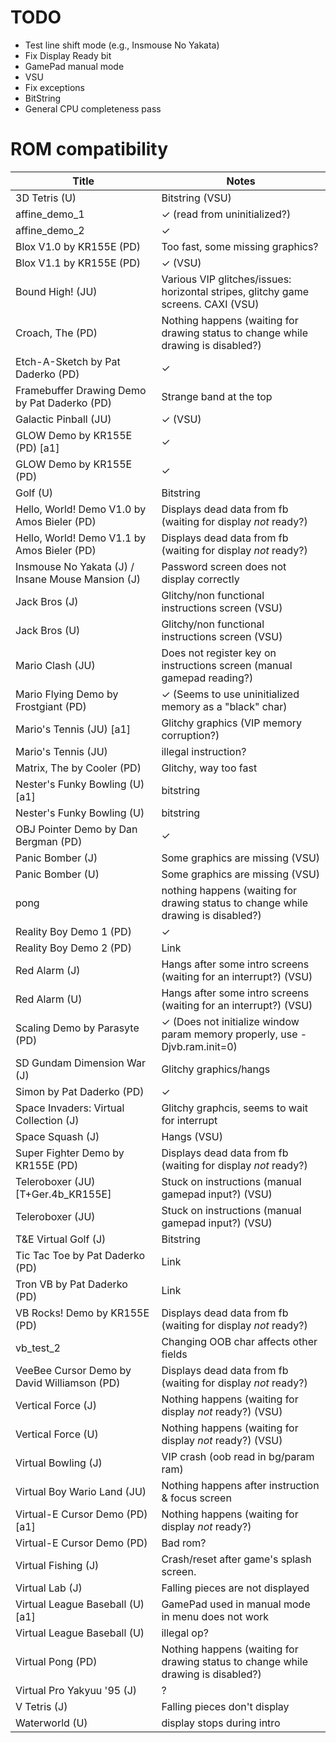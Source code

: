 # TODO

* Test line shift mode (e.g., Insmouse No Yakata)
* Fix Display Ready bit
* GamePad manual mode
* VSU
* Fix exceptions
* BitString
* General CPU completeness pass

# ROM compatibility

| Title | Notes
| --- | ---
| 3D Tetris (U) | Bitstring (VSU)
| affine_demo_1 | ✓ (read from uninitialized?)
| affine_demo_2 | ✓
| Blox V1.0 by KR155E (PD) | Too fast, some missing graphics?
| Blox V1.1 by KR155E (PD) | ✓ (VSU)
| Bound High! (JU) | Various VIP glitches/issues: horizontal stripes, glitchy game screens. CAXI (VSU)
| Croach, The (PD) | Nothing happens (waiting for drawing status to change while drawing is disabled?)
| Etch-A-Sketch by Pat Daderko (PD) | ✓
| Framebuffer Drawing Demo by Pat Daderko (PD) | Strange band at the top
| Galactic Pinball (JU) | ✓ (VSU)
| GLOW Demo by KR155E (PD) [a1] | ✓
| GLOW Demo by KR155E (PD) | ✓
| Golf (U) | Bitstring
| Hello, World! Demo V1.0 by Amos Bieler (PD) | Displays dead data from fb (waiting for display *not* ready?)
| Hello, World! Demo V1.1 by Amos Bieler (PD) | Displays dead data from fb (waiting for display *not* ready?)
| Insmouse No Yakata (J) / Insane Mouse Mansion (J) | Password screen does not display correctly
| Jack Bros (J) | Glitchy/non functional instructions screen (VSU)
| Jack Bros (U) | Glitchy/non functional instructions screen (VSU)
| Mario Clash (JU) | Does not register key on instructions screen (manual gamepad reading?)
| Mario Flying Demo by Frostgiant (PD) | ✓ (Seems to use uninitialized memory as a "black" char)
| Mario's Tennis (JU) [a1] | Glitchy graphics (VIP memory corruption?)
| Mario's Tennis (JU) | illegal instruction?
| Matrix, The by Cooler (PD) | Glitchy, way too fast
| Nester's Funky Bowling (U) [a1] | bitstring
| Nester's Funky Bowling (U) | bitstring
| OBJ Pointer Demo by Dan Bergman (PD) | ✓
| Panic Bomber (J) | Some graphics are missing (VSU)
| Panic Bomber (U) | Some graphics are missing (VSU)
| pong | nothing happens (waiting for drawing status to change while drawing is disabled?)
| Reality Boy Demo 1 (PD) | ✓
| Reality Boy Demo 2 (PD) | Link
| Red Alarm (J) | Hangs after some intro screens (waiting for an interrupt?) (VSU)
| Red Alarm (U) | Hangs after some intro screens (waiting for an interrupt?) (VSU)
| Scaling Demo by Parasyte (PD) | ✓ (Does not initialize window param memory properly, use -Djvb.ram.init=0)
| SD Gundam Dimension War (J) | Glitchy graphics/hangs
| Simon by Pat Daderko (PD) | ✓
| Space Invaders: Virtual Collection (J) | Glitchy graphcis, seems to wait for interrupt
| Space Squash (J) | Hangs (VSU)
| Super Fighter Demo by KR155E (PD) | Displays dead data from fb (waiting for display *not* ready?)
| Teleroboxer (JU) [T+Ger.4b_KR155E] | Stuck on instructions (manual gamepad input?) (VSU)
| Teleroboxer (JU) | Stuck on instructions (manual gamepad input?) (VSU)
| T&E Virtual Golf (J) | Bitstring
| Tic Tac Toe by Pat Daderko (PD) | Link
| Tron VB by Pat Daderko (PD) | Link
| VB Rocks! Demo by KR155E (PD) | Displays dead data from fb (waiting for display *not* ready?)
| vb_test_2 | Changing OOB char affects other fields
| VeeBee Cursor Demo by David Williamson (PD) | Displays dead data from fb (waiting for display *not* ready?)
| Vertical Force (J) | Nothing happens (waiting for display *not* ready?) (VSU)
| Vertical Force (U) | Nothing happens (waiting for display *not* ready?) (VSU)
| Virtual Bowling (J) | VIP crash (oob read in bg/param ram)
| Virtual Boy Wario Land (JU) | Nothing happens after instruction & focus screen
| Virtual-E Cursor Demo (PD) [a1] | Nothing happens (waiting for display *not* ready?) 
| Virtual-E Cursor Demo (PD) | Bad rom?
| Virtual Fishing (J) | Crash/reset after game's splash screen.
| Virtual Lab (J) | Falling pieces are not displayed
| Virtual League Baseball (U) [a1] | GamePad used in manual mode in menu does not work
| Virtual League Baseball (U) | illegal op?
| Virtual Pong (PD) | Nothing happens (waiting for drawing status to change while drawing is disabled?)
| Virtual Pro Yakyuu '95 (J) | ?
| V Tetris (J) | Falling pieces don't display
| Waterworld (U) | display stops during intro